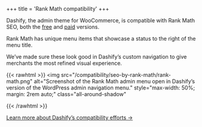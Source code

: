 +++
title = 'Rank Math compatibility'
+++

Dashify, the admin theme for WooCommerce, is compatible with Rank Math SEO, both the [free](https://wordpress.org/plugins/seo-by-rank-math/) and [paid](https://rankmath.com/) versions.

Rank Math has unique menu items that showcase a status to the right of the menu title.

We’ve made sure these look good in Dashify’s custom navigation to give merchants the most refined visual experience.

{{< rawhtml >}}
<img
	src="/compatibility/seo-by-rank-math/rank-math.png"
	alt="Screenshot of the Rank Math admin menu open in Dashify’s version of the WordPress admin navigation menu."
	style="max-width: 50%; margin: 2rem auto;"
	class="all-around-shadow"
>
{{< /rawhtml >}}

[Learn more about Dashify’s compatibility efforts →](/compatibility/)
